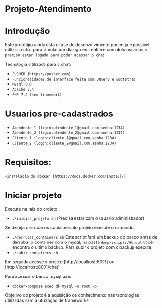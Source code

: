 # Projeto-Atendimento

# Introdução
Este protótipo ainda esta e fase de desenvolvimento porem ja é possivel utilizar o chat para simular um dialogo em realtime com dois usuarios `é preciso estar logado para poder acessar o chat`.

Tecnologia ultilizada para o chat:
- `PUSHER [https://pusher.com]`
- `Funcionalidades de interface feita com JQuery e Bootstrap`
- `Mysql 8.0`
- `Apache 2.4`
- `PHP 7.2 (sem framework)`

# Usuarios pre-cadastrados

- `Atendente_1 (login:atendente_1@gmail.com,senha:1234)`
- `Atendente_2 (login:atendente_2@gmail.com,senha:1234)`
- `Cliente_1 (login:cliente_1@gmail.com,senha:1234)`
- `Cliente_2 (login:cliente_2@gmail.com,senha:1234)`

# Requisitos:
-`instalação do docker [https://docs.docker.com/install/]`

# Iniciar projeto

Execute na raiz do projeto 
- `./iniciar_projeto.sh`
(Precisa estar com o usuario administrador)

Se deseja derrubar os containers do projeto execute o camando:
- `./derrubar_containers.sh`
Este script fará um backup do banco antes de derrubar o container com o mysql,
na pasta `dump/scripts/db.sql` você encontra o ultimo backup.
Para subir o projeto com o backup execute:
- `./subir_containers.sh`

Em seguida acesse o projeto:[http://localhost:8001] ou [http://localhost:8001/chat]

Para acessar o banco mysql use:

- `docker-compose exec db mysql -u root -p` 

Objetivo do projeto é a aquisição de conhecimento nas tecnologias utilizadas sem a utilização de frameworks!